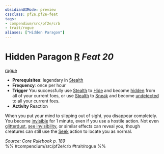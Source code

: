 ```yaml
---
obsidianUIMode: preview
cssclass: pf2e,pf2e-feat
tags:
- compendium/src/pf2e/crb
- trait/rogue
aliases: ["Hidden Paragon"]
---
```

# Hidden Paragon  [R](../../rules/core-rulebook/chapter-9-playing-the-game.md#Actions "Reaction") *Feat 20*  
[rogue](../../rules/traits/rogue.md)  

- **Prerequisites**: legendary in [Stealth](../skills.md#Stealth)
- **Frequency**: once per hour
- **Trigger** You successfully use [Stealth](../skills.md#Stealth) to [Hide](../../rules/actions/hide.md) and become [hidden](../../rules/conditions.md#Hidden) from all of your current foes, or use [Stealth](../skills.md#Stealth) to [Sneak](../../rules/actions/sneak.md) and become [undetected](../../rules/conditions.md#Undetected) to all your current foes.
- **Activity** Reaction

When you put your mind to slipping out of sight, you disappear completely. You become [invisible](../../rules/conditions.md#Invisible) for 1 minute, even if you use a hostile action. Not even [glitterdust](../spells/glitterdust.md), [see invisibility](../spells/see-invisibility.md), or similar effects can reveal you, though creatures can still use the [Seek](../../rules/actions/seek.md) action to locate you as normal.

*Source: Core Rulebook p. 189*  
%% #compendium/src/pf2e/crb #trait/rogue %%